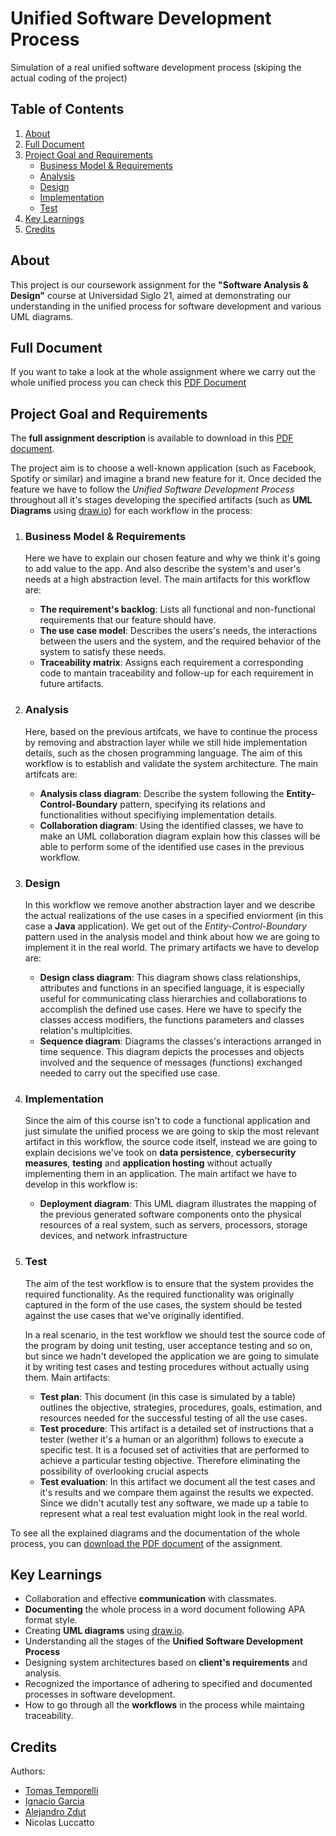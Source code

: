 # Unified Software Development Process
Simulation of a real unified software development process (skiping the actual coding of the project)

## Table of Contents
1. [About](#about)
2. [Full Document](#full-document)
3. [Project Goal and Requirements](#project-goal-and-requirements)
   * [Business Model & Requirements](#business-model--requirements)
   * [Analysis](#analysis)
   * [Design](#design)
   * [Implementation](#implementation)
   * [Test](#test)
4. [Key Learnings](#key-learnings)
5. [Credits](#credits)

## About
This project is our coursework assignment for the **"Software Analysis & Design"** course at Universidad Siglo 21, aimed at demonstrating our understanding in the unified process for software development and various UML diagrams.

## Full Document
If you want to take a look at the whole assignment where we carry out the whole unified process you can check this [PDF Document](https://drive.google.com/file/d/15fQvwXxpJI14_KzwigPEppETJDYhXhHS/view?usp=sharing)

## Project Goal and Requirements
The **full assignment description** is available to download in this [PDF document](https://drive.google.com/file/d/1G32OW6swVtnQwvlGCfs_VZZQCVRMvv71/view?usp=sharing).

The project aim is to choose a well-known application (such as Facebook, Spotify or similar) and imagine a brand new feature for it.
Once decided the feature we have to follow the _Unified Software Development Process_ throughout all it's stages developing the specified artifacts (such as **UML Diagrams** using [draw.io](https://draw.io)) for each workflow in the process:
  1. ### Business Model & Requirements
      Here we have to explain our chosen feature and why we think it's going to add value to the app. And also describe the system's and user's needs at a high abstraction level. The main artifacts for this workflow are:
     * **The requirement's backlog**: Lists all functional and non-functional requirements that our feature should have.
     * **The use case model**: Describes the users's needs, the interactions between the users and the system, and the required behavior of the system to satisfy these needs.
     * **Traceability matrix**: Assigns each requirement a corresponding code to mantain traceability and follow-up for each requirement in future artifacts.
  2. ### Analysis
      Here, based on the previous artifcats, we have to continue the process by removing and abstraction layer while we still hide implementation details, such as the chosen programming language. The aim of this workflow is to establish and validate the system architecture. The main artifcats are:
     * **Analysis class diagram**: Describe the system following the **Entity-Control-Boundary** pattern, specifying its relations and functionalities without specifiying implementation details.
     * **Collaboration diagram**: Using the identified classes, we have to make an UML collaboration diagram explain how this classes will be able to perform some of the identified use cases in the previous workflow.
  3. ### Design
      In this workflow we remove another abstraction layer and we describe the actual realizations of the use cases in a specified enviorment (in this case a **Java** application). We get out of the _Entity-Control-Boundary_ pattern used in the analysis model and think about how we are going to implement it in the real world. The primary artifacts we have to develop are:
     * **Design class diagram**: This diagram shows class relationships, attributes and functions in an specified language, it is especially useful for communicating class hierarchies and collaborations to accomplish the defined use cases. Here we have to specify the classes access modifiers, the functions parameters and classes relation's multiplcities.
     * **Sequence diagram**: Diagrams the classes's interactions arranged in time sequence. This diagram depicts the processes and objects involved and the sequence of messages (functions) exchanged needed to carry out the specified use case.
  4. ### Implementation
     Since the aim of this course isn't to code a functional application and just simulate the unified process we are going to skip the most relevant artifact in this workflow, the source code itself, instead we are going to explain decisions we've took on **data persistence**, **cybersecurity measures**, **testing** and **application hosting** without actually implementing them in an application. The main artifact we have to develop in this workflow is:
     * **Deployment diagram**: This UML diagram illustrates the mapping of the previous generated software components onto the physical resources of a real system, such as servers, processors, storage devices, and network infrastructure
  5. ### Test
     The aim of the test workflow is to ensure that the system provides the required functionality. As the required functionality was originally captured in the form of the use cases, the system should be tested against the use cases that we've originally identified.
     
     In a real scenario, in the test workflow we should test the source code of the program by doing unit testing, user acceptance testing and so on, but since we hadn't developed the application we are going to simulate it by writing test cases and testing procedures without actually using them. Main artifacts:
     * **Test plan**: This document (in this case is simulated by a table) outlines the objective, strategies, procedures, goals, estimation, and resources needed for the successful testing of all the use cases.
     *  **Test procedure**: This artifact is a detailed set of instructions that a tester (wether it's a human or an algorithm) follows to execute a specific test. It is a focused set of activities that are performed to achieve a particular testing objective. Therefore eliminating the possibility of overlooking crucial aspects
     *  **Test evaluation**: In this artifact we document all the test cases and it's results and we compare them against the results we expected. Since we didn't acutally test any software, we made up a table to represent what a real test evaluation might look in the real world.

To see all the explained diagrams and the documentation of the whole process, you can [download the PDF document](https://drive.google.com/file/d/15fQvwXxpJI14_KzwigPEppETJDYhXhHS/view?usp=sharing) of the assignment.


## Key Learnings
* Collaboration and effective **communication** with classmates.
* **Documenting** the whole process in a word document following APA format style.
* Creating **UML diagrams** using [draw.io](https://draw.io).
* Understanding all the stages of the **Unified Software Development Process**
* Designing system architectures based on **client's requirements** and analysis.
* Recognized the importance of adhering to specified and documented processes in software development.
* How to go through all the **workflows** in the process while maintaing traceability.

## Credits
Authors:
* [Tomas Temporelli](github.com/tototempo)
* [Ignacio Garcia](github.com/nachog2000)
* [Alejandro Zdut](github.com/alezdut)
* Nicolas Luccatto
